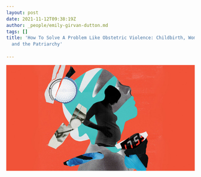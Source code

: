 ```yaml
---
layout: post
date: 2021-11-12T09:38:19Z
author: _people/emily-girvan-dutton.md
tags: []
title: 'How To Solve A Problem Like Obstetric Violence: Childbirth, Women’s Autonomy,
  and the Patriarchy'

---
```

![](/uploads/obs-violence-pic.jpg)